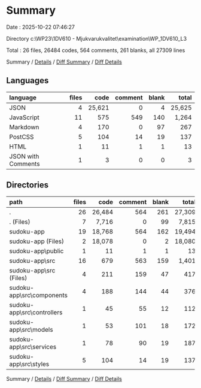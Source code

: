 # Summary

Date : 2025-10-22 07:46:27

Directory c:\\WP23\\1DV610 - Mjukvarukvalitet\\examination\\WP_1DV610_L3

Total : 26 files,  26484 codes, 564 comments, 261 blanks, all 27309 lines

Summary / [Details](details.md) / [Diff Summary](diff.md) / [Diff Details](diff-details.md)

## Languages
| language | files | code | comment | blank | total |
| :--- | ---: | ---: | ---: | ---: | ---: |
| JSON | 4 | 25,621 | 0 | 4 | 25,625 |
| JavaScript | 11 | 575 | 549 | 140 | 1,264 |
| Markdown | 4 | 170 | 0 | 97 | 267 |
| PostCSS | 5 | 104 | 14 | 19 | 137 |
| HTML | 1 | 11 | 1 | 1 | 13 |
| JSON with Comments | 1 | 3 | 0 | 0 | 3 |

## Directories
| path | files | code | comment | blank | total |
| :--- | ---: | ---: | ---: | ---: | ---: |
| . | 26 | 26,484 | 564 | 261 | 27,309 |
| . (Files) | 7 | 7,716 | 0 | 99 | 7,815 |
| sudoku-app | 19 | 18,768 | 564 | 162 | 19,494 |
| sudoku-app (Files) | 2 | 18,078 | 0 | 2 | 18,080 |
| sudoku-app\\public | 1 | 11 | 1 | 1 | 13 |
| sudoku-app\\src | 16 | 679 | 563 | 159 | 1,401 |
| sudoku-app\\src (Files) | 4 | 211 | 159 | 47 | 417 |
| sudoku-app\\src\\components | 4 | 188 | 144 | 44 | 376 |
| sudoku-app\\src\\controllers | 1 | 45 | 55 | 12 | 112 |
| sudoku-app\\src\\models | 1 | 53 | 101 | 18 | 172 |
| sudoku-app\\src\\services | 1 | 78 | 90 | 19 | 187 |
| sudoku-app\\src\\styles | 5 | 104 | 14 | 19 | 137 |

Summary / [Details](details.md) / [Diff Summary](diff.md) / [Diff Details](diff-details.md)